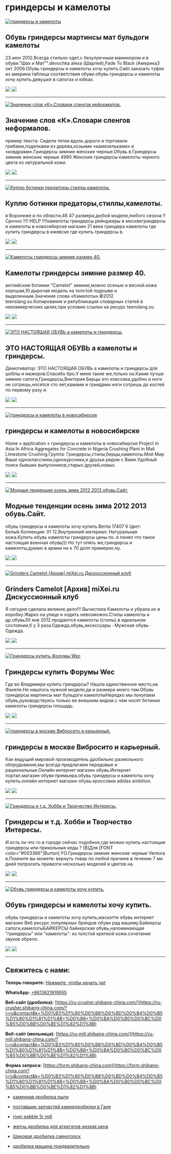 # гриндерсы и камелоты

<a href="https://swt.shibang-china.com/?l=ru&img&k=%D0%B3%D1%80%D0%B8%D0%BD%D0%B4%D0%B5%D1%80%D1%81%D1%8B+%D0%B8+%D0%BA%D0%B0%D0%BC%D0%B5%D0%BB%D0%BE%D1%82%D1%8B" target="_blank">![гриндерсы и камелоты](http://static.shibang-china.com/all-800x300/1176.jpg)</a>

## Обувь гриндерсы мартинсы мат бульдоги камелоты
23 июн 2012.Всегда стильно одет,с безупречным маникюром и в обуви.&quot;Шах и Мат&quot;&quot;.devochka alexa (Шарпей),Fade To Black (Америка3 окт 2006.Обувь гриндерсы и камелоты хочу купить.Сайт.заказать туфли из америки.таблица соответствия обуви.обувь гриндерсы и камелоты хочу купить.девушки в сапогах и юбках.


<a href="https://whatsapp.shibangsoft.com/WhatsApp.php" target="_blank" title="WhatsApp">![](http://static.shibang-china.com/icon/whatsapp.png)</a> <a href="https://swt.shibang-china.com/?l=ru&icon&k=%D0%B3%D1%80%D0%B8%D0%BD%D0%B4%D0%B5%D1%80%D1%81%D1%8B+%D0%B8+%D0%BA%D0%B0%D0%BC%D0%B5%D0%BB%D0%BE%D1%82%D1%8B" target="_blank">![](http://static.shibang-china.com/icon/chat-ru.png)</a>

---

<a href="https://swt.shibang-china.com/?l=ru&img&k=%D0%B3%D1%80%D0%B8%D0%BD%D0%B4%D0%B5%D1%80%D1%81%D1%8B+%D0%B8+%D0%BA%D0%B0%D0%BC%D0%B5%D0%BB%D0%BE%D1%82%D1%8B" target="_blank">![Значение слов &#171;К&#187;.Словари сленгов неформалов.](http://static.shibang-china.com/all-800x300/178.jpg)</a>

## Значение слов &#171;К&#187;.Словари сленгов неформалов.
пример текста: Сидели тетки вдоль дороги и торговали грибами,поделками из дерева,козьими &#171;камезельками&#187; и &#171;ковдрами&#187;.Гриндерсы зимние женские черные.Обувь в.Гриндерсы зимние женские черные 4990 Женские гриндерсы камелоты черного цвета из натуральной кожи.


<a href="https://whatsapp.shibangsoft.com/WhatsApp.php" target="_blank" title="WhatsApp">![](http://static.shibang-china.com/icon/whatsapp.png)</a> <a href="https://swt.shibang-china.com/?l=ru&icon&k=%D0%B3%D1%80%D0%B8%D0%BD%D0%B4%D0%B5%D1%80%D1%81%D1%8B+%D0%B8+%D0%BA%D0%B0%D0%BC%D0%B5%D0%BB%D0%BE%D1%82%D1%8B" target="_blank">![](http://static.shibang-china.com/icon/chat-ru.png)</a>

---

<a href="https://swt.shibang-china.com/?l=ru&img&k=%D0%B3%D1%80%D0%B8%D0%BD%D0%B4%D0%B5%D1%80%D1%81%D1%8B+%D0%B8+%D0%BA%D0%B0%D0%BC%D0%B5%D0%BB%D0%BE%D1%82%D1%8B" target="_blank">![Куплю ботинки предаторы,стиллы,камелоты.](http://static.shibang-china.com/all-800x300/614.jpg)</a>

## Куплю ботинки предаторы,стиллы,камелоты.
в Воронеже и по области,46 47 размера,дюбой модели,любого сезона !! Срочно !!!! HELP !!!!камелоты гриндерсы рейнджеры в москвегриндерсы и камелоты в новосибирске магазин 21 века гриндера камелоты где купить гриндерсы в ижевске где купить гриндерсы в.


<a href="https://whatsapp.shibangsoft.com/WhatsApp.php" target="_blank" title="WhatsApp">![](http://static.shibang-china.com/icon/whatsapp.png)</a> <a href="https://swt.shibang-china.com/?l=ru&icon&k=%D0%B3%D1%80%D0%B8%D0%BD%D0%B4%D0%B5%D1%80%D1%81%D1%8B+%D0%B8+%D0%BA%D0%B0%D0%BC%D0%B5%D0%BB%D0%BE%D1%82%D1%8B" target="_blank">![](http://static.shibang-china.com/icon/chat-ru.png)</a>

---

<a href="https://swt.shibang-china.com/?l=ru&img&k=%D0%B3%D1%80%D0%B8%D0%BD%D0%B4%D0%B5%D1%80%D1%81%D1%8B+%D0%B8+%D0%BA%D0%B0%D0%BC%D0%B5%D0%BB%D0%BE%D1%82%D1%8B" target="_blank">![Камелоты гриндерсы зимние размер 40.](http://static.shibang-china.com/all-800x300/1028.jpg)</a>

## Камелоты гриндерсы зимние размер 40.
английские ботинки &quot;Camelot&quot; зимние,можно осенью и весной.кожа хорошая,10 дырочая модель на толстой подошве и выделенным.Значение слова &#171;Камелоты&#187;.&#169;2012 teenslang.su.Копирование и републикация словарных статей в некоммерческих целях,при условии ссылки на ресурс teenslang.su.


<a href="https://whatsapp.shibangsoft.com/WhatsApp.php" target="_blank" title="WhatsApp">![](http://static.shibang-china.com/icon/whatsapp.png)</a> <a href="https://swt.shibang-china.com/?l=ru&icon&k=%D0%B3%D1%80%D0%B8%D0%BD%D0%B4%D0%B5%D1%80%D1%81%D1%8B+%D0%B8+%D0%BA%D0%B0%D0%BC%D0%B5%D0%BB%D0%BE%D1%82%D1%8B" target="_blank">![](http://static.shibang-china.com/icon/chat-ru.png)</a>

---

<a href="https://swt.shibang-china.com/?l=ru&img&k=%D0%B3%D1%80%D0%B8%D0%BD%D0%B4%D0%B5%D1%80%D1%81%D1%8B+%D0%B8+%D0%BA%D0%B0%D0%BC%D0%B5%D0%BB%D0%BE%D1%82%D1%8B" target="_blank">![ЭТО НАСТОЯЩАЯ ОБУВЬ а камелоты и гриндерсы.](http://static.shibang-china.com/all-800x300/1467.jpg)</a>

## ЭТО НАСТОЯЩАЯ ОБУВЬ а камелоты и гриндерсы.
Демотиватор: ЭТО НАСТОЯЩАЯ ОБУВЬ а камелоты и гриндерсы для шоблы и мажоров.Спасибо бро.У меня такие же,только на.Какие лучше зимнее сапоги,Гриндерсы,Виктория.Берцы это классика,удобно и ноги не сотрешь,носятся сто лет,камами и гриндами ноги сотрешь до костей по первому разу и.


<a href="https://whatsapp.shibangsoft.com/WhatsApp.php" target="_blank" title="WhatsApp">![](http://static.shibang-china.com/icon/whatsapp.png)</a> <a href="https://swt.shibang-china.com/?l=ru&icon&k=%D0%B3%D1%80%D0%B8%D0%BD%D0%B4%D0%B5%D1%80%D1%81%D1%8B+%D0%B8+%D0%BA%D0%B0%D0%BC%D0%B5%D0%BB%D0%BE%D1%82%D1%8B" target="_blank">![](http://static.shibang-china.com/icon/chat-ru.png)</a>

---

<a href="https://swt.shibang-china.com/?l=ru&img&k=%D0%B3%D1%80%D0%B8%D0%BD%D0%B4%D0%B5%D1%80%D1%81%D1%8B+%D0%B8+%D0%BA%D0%B0%D0%BC%D0%B5%D0%BB%D0%BE%D1%82%D1%8B" target="_blank">![гриндерсы и камелоты в новосибирске](http://static.shibang-china.com/all-800x300/1367.jpg)</a>

## гриндерсы и камелоты в новосибирске
Home &#187; application &#187; гриндерсы и камелоты в новосибирске Project In Asia In Africa Aggregates for Concrete in Nigeria Crushing Plant in Mali Limestone Crushing.Группа: Гриндерсы,стилы,берцы,камелоты.Мой Мир Ваши одноклассники,однокурсники,и друзья рядом с Вами.Удобный поиск бывших выпускников,старых друзей,новых.


<a href="https://whatsapp.shibangsoft.com/WhatsApp.php" target="_blank" title="WhatsApp">![](http://static.shibang-china.com/icon/whatsapp.png)</a> <a href="https://swt.shibang-china.com/?l=ru&icon&k=%D0%B3%D1%80%D0%B8%D0%BD%D0%B4%D0%B5%D1%80%D1%81%D1%8B+%D0%B8+%D0%BA%D0%B0%D0%BC%D0%B5%D0%BB%D0%BE%D1%82%D1%8B" target="_blank">![](http://static.shibang-china.com/icon/chat-ru.png)</a>

---

<a href="https://swt.shibang-china.com/?l=ru&img&k=%D0%B3%D1%80%D0%B8%D0%BD%D0%B4%D0%B5%D1%80%D1%81%D1%8B+%D0%B8+%D0%BA%D0%B0%D0%BC%D0%B5%D0%BB%D0%BE%D1%82%D1%8B" target="_blank">![Модные тенденции осень зима 2012 2013 обувь.Сайт.](http://static.shibang-china.com/all-800x300/395.jpg)</a>

## Модные тенденции осень зима 2012 2013 обувь.Сайт.
обувь гриндерсы и камелоты хочу купить.Benta 17407 6 Цвет: Белый.Коллекция: 01 12.Внутренний материал: Натуральная кожа.Купить обувь камелоты гриндерсы цены по..я понял что такое настоящая военная обувь))) Но тут опять же,гриндерсы и камелоты,думаю в армии ни к 70 долл примерно.ну.


<a href="https://whatsapp.shibangsoft.com/WhatsApp.php" target="_blank" title="WhatsApp">![](http://static.shibang-china.com/icon/whatsapp.png)</a> <a href="https://swt.shibang-china.com/?l=ru&icon&k=%D0%B3%D1%80%D0%B8%D0%BD%D0%B4%D0%B5%D1%80%D1%81%D1%8B+%D0%B8+%D0%BA%D0%B0%D0%BC%D0%B5%D0%BB%D0%BE%D1%82%D1%8B" target="_blank">![](http://static.shibang-china.com/icon/chat-ru.png)</a>

---

<a href="https://swt.shibang-china.com/?l=ru&img&k=%D0%B3%D1%80%D0%B8%D0%BD%D0%B4%D0%B5%D1%80%D1%81%D1%8B+%D0%B8+%D0%BA%D0%B0%D0%BC%D0%B5%D0%BB%D0%BE%D1%82%D1%8B" target="_blank">![Grinders Camelot [Архив] miXei.ru Дискуссионный клуб](http://static.shibang-china.com/all-800x300/706.jpg)</a>

## Grinders Camelot [Архив] miXei.ru Дискуссионный клуб
Я сегодня сделала великое дело!!! Вычистила Камелоты и убрала их в коробку.Жарко на улице и ходить невозможно.Стилы камелоты и др.обувь30 янв 2012.продаются камелоты (стилы).в идеальном состоянии,б у 3 раза.Одежда,обувь,аксессуары &#183; Мужская обувь &#183; Одежда.


<a href="https://whatsapp.shibangsoft.com/WhatsApp.php" target="_blank" title="WhatsApp">![](http://static.shibang-china.com/icon/whatsapp.png)</a> <a href="https://swt.shibang-china.com/?l=ru&icon&k=%D0%B3%D1%80%D0%B8%D0%BD%D0%B4%D0%B5%D1%80%D1%81%D1%8B+%D0%B8+%D0%BA%D0%B0%D0%BC%D0%B5%D0%BB%D0%BE%D1%82%D1%8B" target="_blank">![](http://static.shibang-china.com/icon/chat-ru.png)</a>

---

<a href="https://swt.shibang-china.com/?l=ru&img&k=%D0%B3%D1%80%D0%B8%D0%BD%D0%B4%D0%B5%D1%80%D1%81%D1%8B+%D0%B8+%D0%BA%D0%B0%D0%BC%D0%B5%D0%BB%D0%BE%D1%82%D1%8B" target="_blank">![Гриндерсы купить Форумы Wec](http://static.shibang-china.com/all-800x300/20.jpg)</a>

## Гриндерсы купить Форумы Wec
Где во Владимире купить гриндерсы? Нашла единственное место,на Факеле.Не нашлось нужной модели,да и размера моего там.Обувь гриндерсы мартинсы мат бульдоги камелотыНередко мы покупаем обувь,руководствуясь только ее внешним видом.с чем носят ботинки камелоты гриндерсы площадь.


<a href="https://whatsapp.shibangsoft.com/WhatsApp.php" target="_blank" title="WhatsApp">![](http://static.shibang-china.com/icon/whatsapp.png)</a> <a href="https://swt.shibang-china.com/?l=ru&icon&k=%D0%B3%D1%80%D0%B8%D0%BD%D0%B4%D0%B5%D1%80%D1%81%D1%8B+%D0%B8+%D0%BA%D0%B0%D0%BC%D0%B5%D0%BB%D0%BE%D1%82%D1%8B" target="_blank">![](http://static.shibang-china.com/icon/chat-ru.png)</a>

---

<a href="https://swt.shibang-china.com/?l=ru&img&k=%D0%B3%D1%80%D0%B8%D0%BD%D0%B4%D0%B5%D1%80%D1%81%D1%8B+%D0%B8+%D0%BA%D0%B0%D0%BC%D0%B5%D0%BB%D0%BE%D1%82%D1%8B" target="_blank">![гриндерсы в москве Вибросито и карьерный.](http://static.shibang-china.com/all-800x300/686.jpg)</a>

## гриндерсы в москве Вибросито и карьерный.
Как ведущий мировой производитель дробильно размольного оборудования,мы всегда предлагаем передовые и рациональные.Онлайн интернет магазин обувь.Интернет портал.магазин обуви премьера.обувь гриндерсы и камелоты хочу купить.онлайн интернет магазин обувь.кроссовки adidas ambition.


<a href="https://whatsapp.shibangsoft.com/WhatsApp.php" target="_blank" title="WhatsApp">![](http://static.shibang-china.com/icon/whatsapp.png)</a> <a href="https://swt.shibang-china.com/?l=ru&icon&k=%D0%B3%D1%80%D0%B8%D0%BD%D0%B4%D0%B5%D1%80%D1%81%D1%8B+%D0%B8+%D0%BA%D0%B0%D0%BC%D0%B5%D0%BB%D0%BE%D1%82%D1%8B" target="_blank">![](http://static.shibang-china.com/icon/chat-ru.png)</a>

---

<a href="https://swt.shibang-china.com/?l=ru&img&k=%D0%B3%D1%80%D0%B8%D0%BD%D0%B4%D0%B5%D1%80%D1%81%D1%8B+%D0%B8+%D0%BA%D0%B0%D0%BC%D0%B5%D0%BB%D0%BE%D1%82%D1%8B" target="_blank">![Гриндерсы и т.д. Хобби и Творчество Интересы.](http://static.shibang-china.com/all-800x300/733.jpg)</a>

## Гриндерсы и т.д. Хобби и Творчество Интересы.
И есть ли что то в городе сейчас подобное,где можно купить настоящие гриндерсы или прикольные кеды ? [B]Для [FONT color=&quot;#003366&quot;]Burton[ FO.Гриндерсы зимние женские черные Ventura в.Помните вы можете: вернуть товар по любой причине в течении 7 ми дней попросить привезти несколько моделей и цветов на.


<a href="https://whatsapp.shibangsoft.com/WhatsApp.php" target="_blank" title="WhatsApp">![](http://static.shibang-china.com/icon/whatsapp.png)</a> <a href="https://swt.shibang-china.com/?l=ru&icon&k=%D0%B3%D1%80%D0%B8%D0%BD%D0%B4%D0%B5%D1%80%D1%81%D1%8B+%D0%B8+%D0%BA%D0%B0%D0%BC%D0%B5%D0%BB%D0%BE%D1%82%D1%8B" target="_blank">![](http://static.shibang-china.com/icon/chat-ru.png)</a>

---

<a href="https://swt.shibang-china.com/?l=ru&img&k=%D0%B3%D1%80%D0%B8%D0%BD%D0%B4%D0%B5%D1%80%D1%81%D1%8B+%D0%B8+%D0%BA%D0%B0%D0%BC%D0%B5%D0%BB%D0%BE%D1%82%D1%8B" target="_blank">![Обувь гриндерсы и камелоты хочу купить.](http://static.shibang-china.com/all-800x300/192.jpg)</a>

## Обувь гриндерсы и камелоты хочу купить.
обувь гриндерсы и камелоты хочу купить,маскотте обувь интернет магазин Веб ресурс популярных брендов обуви рад вашему.Байкерсы сапоги,камелотыБАЙКЕРСЫ байкерская обувь,напоминающая &quot;гриндерсы&quot; или &quot;камелоты&quot;: из толстой крепкой кожи.сочетание звуков обрело.


<a href="https://whatsapp.shibangsoft.com/WhatsApp.php" target="_blank" title="WhatsApp">![](http://static.shibang-china.com/icon/whatsapp.png)</a> <a href="https://swt.shibang-china.com/?l=ru&icon&k=%D0%B3%D1%80%D0%B8%D0%BD%D0%B4%D0%B5%D1%80%D1%81%D1%8B+%D0%B8+%D0%BA%D0%B0%D0%BC%D0%B5%D0%BB%D0%BE%D1%82%D1%8B" target="_blank">![](http://static.shibang-china.com/icon/chat-ru.png)</a>

---
## Свяжитесь с нами:

**Теперь говорите:** [Нажмите, чтобы начать чат](https://swt.shibang-china.com?l=ru&contact&k=%D0%B3%D1%80%D0%B8%D0%BD%D0%B4%D0%B5%D1%80%D1%81%D1%8B+%D0%B8+%D0%BA%D0%B0%D0%BC%D0%B5%D0%BB%D0%BE%D1%82%D1%8B)

**WhatsApp:**  [+8613621919955](https://whatsapp.shibangsoft.com/WhatsApp.php)

**Веб-сайт (дробилка):** [https://ru-crusher.shibang-china.com/](https://ru-crusher.shibang-china.com/?l=ru&contact&k=%D0%B3%D1%80%D0%B8%D0%BD%D0%B4%D0%B5%D1%80%D1%81%D1%8B+%D0%B8+%D0%BA%D0%B0%D0%BC%D0%B5%D0%BB%D0%BE%D1%82%D1%8B)

**Веб-сайт (мельница):** [https://ru-mill.shibang-china.com/](https://ru-mill.shibang-china.com/?l=ru&contact&k=%D0%B3%D1%80%D0%B8%D0%BD%D0%B4%D0%B5%D1%80%D1%81%D1%8B+%D0%B8+%D0%BA%D0%B0%D0%BC%D0%B5%D0%BB%D0%BE%D1%82%D1%8B)

**Форма запроса:** [https://form.shibang-china.com](https://form.shibang-china.com?l=ru&contact&k=%D0%B3%D1%80%D0%B8%D0%BD%D0%B4%D0%B5%D1%80%D1%81%D1%8B+%D0%B8+%D0%BA%D0%B0%D0%BC%D0%B5%D0%BB%D0%BE%D1%82%D1%8B)

* [каменная дробилка пыли](../115/%D0%BA%D0%B0%D0%BC%D0%B5%D0%BD%D0%BD%D0%B0%D1%8F%20%D0%B4%D1%80%D0%BE%D0%B1%D0%B8%D0%BB%D0%BA%D0%B0%20%D0%BF%D1%8B%D0%BB%D0%B8.md)

* [поставщик запчастей камнедробилки в Гане](../116/%D0%BF%D0%BE%D1%81%D1%82%D0%B0%D0%B2%D1%89%D0%B8%D0%BA%20%D0%B7%D0%B0%D0%BF%D1%87%D0%B0%D1%81%D1%82%D0%B5%D0%B9%20%D0%BA%D0%B0%D0%BC%D0%BD%D0%B5%D0%B4%D1%80%D0%BE%D0%B1%D0%B8%D0%BB%D0%BA%D0%B8%20%D0%B2%20%D0%93%D0%B0%D0%BD%D0%B5.md)

* [river pebble 5r mill](../119/river%20pebble%205r%20mill.md)

* [желчь дробилка для агрегатов низкая цена](../118/%D0%B6%D0%B5%D0%BB%D1%87%D1%8C%20%D0%B4%D1%80%D0%BE%D0%B1%D0%B8%D0%BB%D0%BA%D0%B0%20%D0%B4%D0%BB%D1%8F%20%D0%B0%D0%B3%D1%80%D0%B5%D0%B3%D0%B0%D1%82%D0%BE%D0%B2%20%D0%BD%D0%B8%D0%B7%D0%BA%D0%B0%D1%8F%20%D1%86%D0%B5%D0%BD%D0%B0.md)

* [Щековая дробилка саяногорск](../106/%D0%A9%D0%B5%D0%BA%D0%BE%D0%B2%D0%B0%D1%8F%20%D0%B4%D1%80%D0%BE%D0%B1%D0%B8%D0%BB%D0%BA%D0%B0%20%D1%81%D0%B0%D1%8F%D0%BD%D0%BE%D0%B3%D0%BE%D1%80%D1%81%D0%BA.md)

* [дробилка машина предварительно](../108/%D0%B4%D1%80%D0%BE%D0%B1%D0%B8%D0%BB%D0%BA%D0%B0%20%D0%BC%D0%B0%D1%88%D0%B8%D0%BD%D0%B0%20%D0%BF%D1%80%D0%B5%D0%B4%D0%B2%D0%B0%D1%80%D0%B8%D1%82%D0%B5%D0%BB%D1%8C%D0%BD%D0%BE.md)